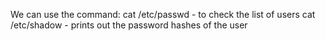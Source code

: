 
We can use the command:
		cat /etc/passwd - to check the list of users
		cat /etc/shadow - prints out the password hashes of the user
		
